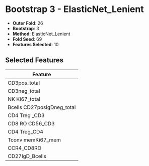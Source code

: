 # Bootstrap 3 - ElasticNet_Lenient

- **Outer Fold**: 26
- **Bootstrap**: 3
- **Method**: ElasticNet_Lenient
- **Fold Seed**: 69
- **Features Selected**: 10

## Selected Features

| Feature |
|---------|
| CD3pos_total |
| CD3neg_total |
| NK Ki67_total |
| Bcells CD27posIgDneg_total |
| CD4 Treg _CD3 |
| CD8 RO CD56_CD3 |
| CD4 Treg_CD4 |
| Tconv memKi67_mem |
| CCR4_CD8RO |
| CD27IgD_Bcells |

